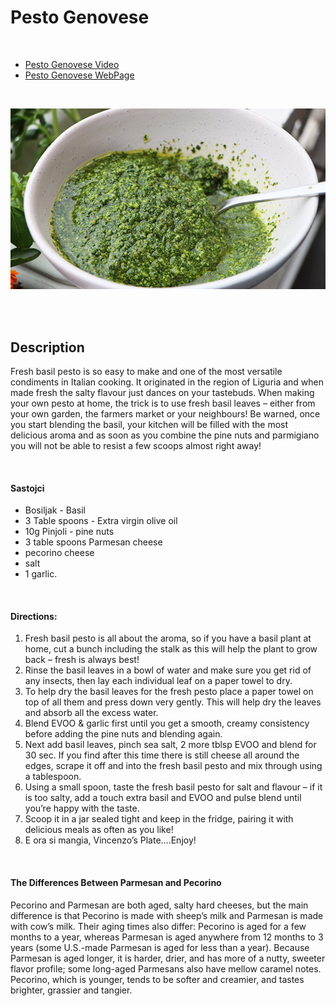 
# Pesto Genovese

<br/>

- [Pesto Genovese Video](https://www.youtube.com/watch?v=aF0S2ekE2r8)
- [Pesto Genovese WebPage](https://www.vincenzosplate.com/fresh-basil-pesto/)



<br/>

![Pesto Genovese](..//media//pesto.jpg)

<br/><br/>


## Description

Fresh basil pesto is so easy to make and one of the most versatile condiments in Italian cooking. It originated in the region of Liguria and when made fresh the salty flavour just dances on your tastebuds.
When making your own pesto at home, the trick is to use fresh basil leaves – either from your own garden, the farmers market or your neighbours!
Be warned, once you start blending the basil, your kitchen will be filled with the most delicious aroma and as soon as you combine the pine nuts and parmigiano you will not be able to resist a few scoops almost right away!

<br/>


#### Sastojci

- Bosiljak - Basil
- 3 Table spoons - Extra virgin olive oil
- 10g Pinjoli - pine nuts 
- 3 table spoons Parmesan cheese
- pecorino cheese
- salt
- 1 garlic.


<br/>



#### Directions:

1. Fresh basil pesto is all about the aroma, so if you have a basil plant at home, cut a bunch including the stalk as this will help the plant to grow back – fresh is always best!
2. Rinse the basil leaves in a bowl of water and make sure you get rid of any insects, then lay each individual leaf on a paper towel to dry.
3. To help dry the basil leaves for the fresh pesto place a paper towel on top of all them and press down very gently. This will help dry the leaves and absorb all the excess water.
4. Blend EVOO & garlic first until you get a smooth, creamy consistency before adding the pine nuts and blending again.
5. Next add basil leaves, pinch sea salt, 2 more tblsp EVOO and blend for 30 sec. If you find after this time there is still cheese all around the edges, scrape it off and into the fresh basil pesto and mix through using a tablespoon.
6. Using a small spoon, taste the fresh basil pesto for salt and flavour – if it is too salty, add a touch extra basil and EVOO and pulse blend until you’re happy with the taste.
7. Scoop it in a jar sealed tight and keep in the fridge, pairing it with delicious meals as often as you like!
8. E ora si mangia, Vincenzo’s Plate….Enjoy!

<br/>



#### The Differences Between Parmesan and Pecorino
Pecorino and Parmesan are both aged, salty hard cheeses, but the main difference is that Pecorino is made with sheep’s milk and Parmesan is made with cow’s milk. 
Their aging times also differ: Pecorino is aged for a few months to a year, whereas Parmesan is aged anywhere from 12 months to 3 years (some U.S.-made Parmesan is aged for less than a year). 
Because Parmesan is aged longer, it is harder, drier, and has more of a nutty, sweeter flavor profile; some long-aged Parmesans also have mellow caramel notes. Pecorino, which is younger, tends to be softer and creamier, and tastes brighter, grassier and tangier.

